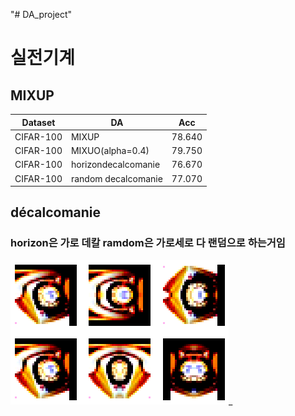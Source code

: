 "# DA_project" 

# 실전기계

## MIXUP

|Dataset|DA|Acc|
|------|---|---|
|CIFAR-100|MIXUP|78.640|
|CIFAR-100|MIXUO(alpha=0.4)|79.750|
|CIFAR-100|horizondecalcomanie|76.670|
|CIFAR-100|random decalcomanie|77.070|

## décalcomanie
### horizon은 가로 데칼 ramdom은 가로세로 다 랜덤으로 하는거임 
![decal](./git_img/decal.png)_